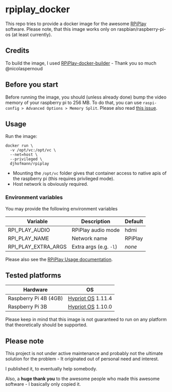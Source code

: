 # rpiplay_docker
This repo tries to provide a docker image for the awesome [RPiPlay](https://github.com/FD-/RPiPlay) software.
Please note, that this image works only on raspbian/raspberry-pi-os (at least currently).

## Credits
To build the image, I used [RPiPlay-docker-builder](https://github.com/nicolaspernoud/RPiPlay-docker-builder) - Thank you so much @nicolaspernoud 

## Before you start
Before running the image, you should (unless already done) bump the video memory of your raspberry pi to 256 MB.
To do that, you can use `raspi-config > Advanced Options > Memory Split`.
Please also read [this issue](https://github.com/FD-/RPiPlay/issues/8).

## Usage
Run the image:
```
docker run \
  -v /opt/vc:/opt/vc \ 
  --net=host \
  --privileged \
  djhofmann/rpiplay
```
- Mounting the `/opt/vc` folder gives that container access to native apis of the raspberry pi (this requires privileged mode).
- Host network is obviously required. 

### Environment variables
You may provide the following environment variables

| Variable | Description | Default |
| -------- | ----------- | ------- |       
|RPI_PLAY_AUDIO |RPiPlay audio mode |hdmi |
|RPI_PLAY_NAME |Network name |RPiPlay |
|RPI_PLAY_EXTRA_ARGS |Extra args (e.g. `-l`) |*none* |

Please also see the [RPiPlay Usage documentation](https://github.com/FD-/RPiPlay#usage).

## Tested platforms

| Hardware | OS |
| -------- | -- |
|Raspberry Pi 4B (4GB) |[Hypriot OS](https://blog.hypriot.com/) 1.11.4 |
|Raspberry Pi 3B |[Hypriot OS](https://blog.hypriot.com/) 1.10.0 |

Please keep in mind that this image is not guaranteed to run on any platform that theoretically should be supported.

## Please note
This project is not under active maintenance and probably not the ultimate solution for the problem - It originated out of personal need and interest.

I published it, to eventually help somebody.

Also, a **huge thank you** to the awesome people who made this awesome software - I basically only copied it.
